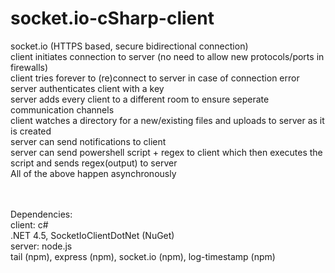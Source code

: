 # socket.io-cSharp-client

socket.io (HTTPS based, secure bidirectional connection)<br />
client initiates connection to server (no need to allow new protocols/ports in firewalls)<br />
client tries forever to (re)connect to server in case of connection error<br />
server authenticates client with a key<br />
server adds every client to a different room to ensure seperate communication channels<br />
client watches a directory for a new/existing files and uploads to server as it is created<br />
server can send notifications to client<br />
server can send powershell script + regex to client which then executes the script and sends regex(output) to server<br />
All of the above happen asynchronously<br /><br /><br />

Dependencies:<br />
client: c#<br />
    .NET 4.5, SocketIoClientDotNet (NuGet)<br />
server: node.js<br />
    tail (npm), express (npm), socket.io (npm), log-timestamp (npm)
